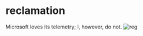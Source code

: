 # reclamation
Microsoft loves its telemetry; I, however, do not.
![reg](https://user-images.githubusercontent.com/89823371/216227529-e77d1c69-3b91-4f1f-839e-e17ba173a01c.png)
